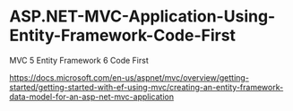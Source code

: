 # ASP.NET-MVC-Application-Using-Entity-Framework-Code-First
MVC 5 Entity Framework 6 Code First

https://docs.microsoft.com/en-us/aspnet/mvc/overview/getting-started/getting-started-with-ef-using-mvc/creating-an-entity-framework-data-model-for-an-asp-net-mvc-application
